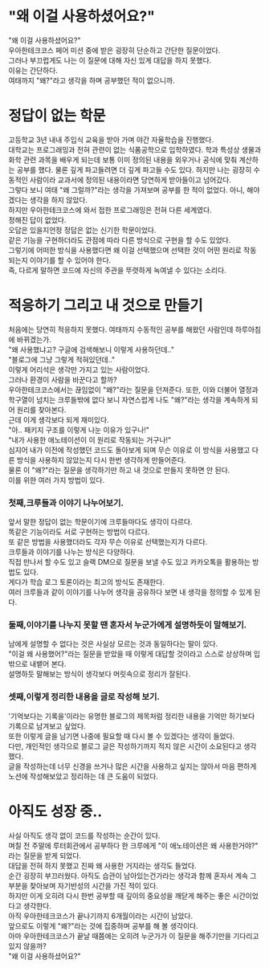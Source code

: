 # "왜 이걸 사용하셨어요?"

"왜 이걸 사용하셨어요?"  
우아한테크코스 페어 미션 중에 받은 굉장히 단순하고 간단한 질문이었다.  
그러나 부끄럽게도 나는 이 질문에 대해 자신 있게 대답을 하지 못했다.  
이유는 간단하다.  
여태까지 "왜?"라고 생각을 하며 공부했던 적이 없으니까.  

# 정답이 없는 학문

고등학교 3년 내내 주입식 교육을 받아 가며 야간 자율학습을 진행했다.  
대학교는 프로그래밍과 전혀 관련이 없는 식품공학으로 입학하였다. 학과 특성상 생물과 화학 관련 과목을 배우게 되는데 보통 이미 정의된 내용을 외우거나 공식에 맞춰 계산하는 공부를 했다.
물론 깊게 파고들려면 더 깊게 파고들 수도 있다.
하지만 나는 굉장히 수동적인 사람이라 교과서에 정의된 내용이라면 당연하게 받아들이고 넘어갔다.  
그렇다 보니 여태 "왜 그럴까?"라는 생각을 가져보며 공부를 한 적이 없었다. 아니, 해야겠다는 생각을 하지 않았다.  
하지만 우아한테크코스에 와서 접한 프로그래밍은 전혀 다른 세계였다.  
정해진 답이 없었다.  
오답은 있을지언정 정답은 없는 신기한 학문이었다.  
같은 기능을 구현하더라도 관점에 따라 다른 방식으로 구현을 할 수도 있었다.  
그렇기에 어떠한 방식을 사용했다면 왜 이걸 선택했으며 선택한 것이 어떤 원리로 작동되는지 이야기를 할 수 있어야 한다.  
즉, 다르게 말하면 코드에 자신의 주관을 뚜렷하게 녹여낼 수 있다는 소리다.  

# 적응하기 그리고 내 것으로 만들기

처음에는 당연히 적응하지 못했다. 여태까지 수동적인 공부를 해왔던 사람인데 하루아침에 바뀌겠는가.  
"왜 사용했냐고? 구글에 검색해보니 이렇게 사용하던데.."  
"블로그에 그냥 그렇게 적혀있던데.."  
이렇게 어리석은 생각만 가지고 있는 사람이었다.  
그러나 환경이 사람을 바꾼다고 할까?  
우아한테크코스에서는 끊임없이 "왜?"라는 질문을 던져준다. 또한, 이와 더불어 열정과 학구열이 넘치는 크루들밖에 없다 보니 자연스럽게 나도 "왜?"라는 생각을 계속하게 되어 원리를 찾아본다.  
근데 이게 생각보다 되게 재미있다.  
"아.. 패키지 구조를 이렇게 나눈 이유가 있구나!"  
"내가 사용한 애노테이션이 이 원리로 작동되는 거구나!"  
심지어 내가 이전에 작성했던 코드도 돌아보게 되며 무슨 이유로 이 방식을 사용했고 다른 방식을 사용하지 않았는지 다시 한번 생각하게 만들어준다.  
물론 이 "왜?"라는 질문을 생각하기만 하고 내 것으로 만들지 못하면 안 된다.  
이를 위한 여러 가지 방법이 있다.  


### 첫째,크루들과 이야기 나누어보기.

앞서 말한 정답이 없는 학문이기에 크루들마다도 생각이 다르다.  
똑같은 기능이라도 서로 구현하는 방법이 다르다.  
또 같은 방법을 사용했더라도 각자 무슨 이유로 선택했는지가 다르다.  
크루들과 이야기를 나누는 방식은 다양하다.  
직접 만나서 할 수도 있고 슬랙 DM으로 질문을 보낼 수도 있고 카카오톡을 활용하는 방법도 있다.  
게다가 학습 로그 토론이라는 최고의 방식도 존재한다.  
여러 크루들과 같이 이야기를 나누어 생각을 공유하다 보면 내 생각을 정의할 수 있게 된다.  

### 둘째,이야기를 나누지 못할 땐 혼자서 누군가에게 설명하듯이 말해보기.

남에게 설명할 수 없다는 것은 사실상 모르는 것과 동일하다는 말이 있다.  
"이걸 왜 사용했어?"라는 질문을 받았을 때 이렇게 대답할 것이라고 스스로 상상하며 입 밖으로 내뱉어 본다.  
설명하듯 말해보는 방식이 생각보다 머릿속으로 정리가 잘된다.  

### 셋째,이렇게 정리한 내용을 글로 작성해 보기.

'기억보다는 기록을'이라는 유명한 블로그의 제목처럼 정리한 내용을 기억만 하기보다 기록으로 남겨보고 싶었다.  
또한 이렇게 글을 남기면 나중에 필요할 때 다시 볼 수 있겠다는 생각이 들었다.  
다만, 개인적인 생각으로 블로그 글은 작성하기까지 적지 않은 시간이 소요된다고 생각했다.  
글을 작성하는데 너무 신경을 쓰거나 많은 시간을 사용하고 싶지는 않아서 마음 편하게 노션에 작성해보았고 정리하는 데 큰 도움이 되었다.  

# 아직도 성장 중..

사실 아직도 생각 없이 코드를 작성하는 순간이 있다.  
며칠 전 주말에 루터회관에서 공부하다 한 크루에게 "이 애노테이션은 왜 사용한거야?" 라는 질문을 받게 되었다.  
대답을 전혀 하지 못했고 진짜 왜 사용한 거지라는 생각도 들었다.  
순간 굉장히 부끄러웠다. 아직도 습관이 남아있는건가라는 생각과 함께 혼자서 계속 그 부분을 찾아보며 자기반성의 시간을 가진 적이 있다.  
하지만 이게 오히려 다시 한번 공부할 때 깊이의 중요성을 깨닫게 해주는 좋은 시간이었다고 생각한다.  
아직 우아한테크코스가 끝나기까지 6개월이라는 시간이 남았다.  
앞으로도 이렇게 "왜?"라는 것에 집중하며 공부를 해 볼 생각이다.  
아마 우아한테크코스가 끝날 때쯤에는 오히려 누군가가 이 질문을 해주기만을 기다리고 있지 않을까?  
"왜 이걸 사용하셨어요?"  
